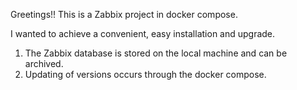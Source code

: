 Greetings!!
This is a Zabbix project in docker compose.

I wanted to achieve a convenient, easy installation and upgrade.

1. The Zabbix database is stored on the local machine and can be archived.
2. Updating of versions occurs through the docker compose.
